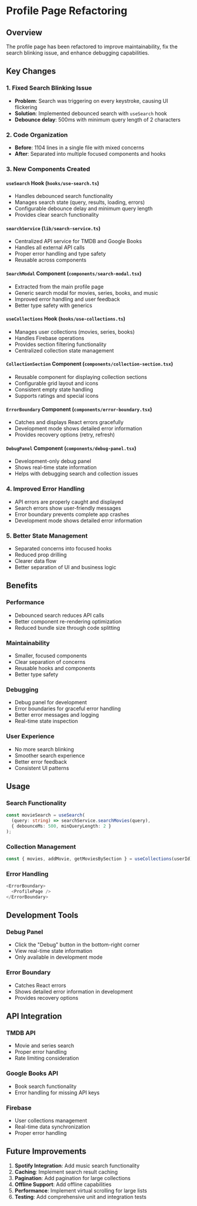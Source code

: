 # Profile Page Refactoring

## Overview

The profile page has been refactored to improve maintainability, fix the search blinking issue, and enhance debugging capabilities.

## Key Changes

### 1. Fixed Search Blinking Issue

- **Problem**: Search was triggering on every keystroke, causing UI flickering
- **Solution**: Implemented debounced search with `useSearch` hook
- **Debounce delay**: 500ms with minimum query length of 2 characters

### 2. Code Organization

- **Before**: 1104 lines in a single file with mixed concerns
- **After**: Separated into multiple focused components and hooks

### 3. New Components Created

#### `useSearch` Hook (`hooks/use-search.ts`)

- Handles debounced search functionality
- Manages search state (query, results, loading, errors)
- Configurable debounce delay and minimum query length
- Provides clear search functionality

#### `searchService` (`lib/search-service.ts`)

- Centralized API service for TMDB and Google Books
- Handles all external API calls
- Proper error handling and type safety
- Reusable across components

#### `SearchModal` Component (`components/search-modal.tsx`)

- Extracted from the main profile page
- Generic search modal for movies, series, books, and music
- Improved error handling and user feedback
- Better type safety with generics

#### `useCollections` Hook (`hooks/use-collections.ts`)

- Manages user collections (movies, series, books)
- Handles Firebase operations
- Provides section filtering functionality
- Centralized collection state management

#### `CollectionSection` Component (`components/collection-section.tsx`)

- Reusable component for displaying collection sections
- Configurable grid layout and icons
- Consistent empty state handling
- Supports ratings and special icons

#### `ErrorBoundary` Component (`components/error-boundary.tsx`)

- Catches and displays React errors gracefully
- Development mode shows detailed error information
- Provides recovery options (retry, refresh)

#### `DebugPanel` Component (`components/debug-panel.tsx`)

- Development-only debug panel
- Shows real-time state information
- Helps with debugging search and collection issues

### 4. Improved Error Handling

- API errors are properly caught and displayed
- Search errors show user-friendly messages
- Error boundary prevents complete app crashes
- Development mode shows detailed error information

### 5. Better State Management

- Separated concerns into focused hooks
- Reduced prop drilling
- Clearer data flow
- Better separation of UI and business logic

## Benefits

### Performance

- Debounced search reduces API calls
- Better component re-rendering optimization
- Reduced bundle size through code splitting

### Maintainability

- Smaller, focused components
- Clear separation of concerns
- Reusable hooks and components
- Better type safety

### Debugging

- Debug panel for development
- Error boundaries for graceful error handling
- Better error messages and logging
- Real-time state inspection

### User Experience

- No more search blinking
- Smoother search experience
- Better error feedback
- Consistent UI patterns

## Usage

### Search Functionality

```typescript
const movieSearch = useSearch(
  (query: string) => searchService.searchMovies(query),
  { debounceMs: 500, minQueryLength: 2 }
);
```

### Collection Management

```typescript
const { movies, addMovie, getMoviesBySection } = useCollections(userId);
```

### Error Handling

```typescript
<ErrorBoundary>
  <ProfilePage />
</ErrorBoundary>
```

## Development Tools

### Debug Panel

- Click the "Debug" button in the bottom-right corner
- View real-time state information
- Only available in development mode

### Error Boundary

- Catches React errors
- Shows detailed error information in development
- Provides recovery options

## API Integration

### TMDB API

- Movie and series search
- Proper error handling
- Rate limiting consideration

### Google Books API

- Book search functionality
- Error handling for missing API keys

### Firebase

- User collections management
- Real-time data synchronization
- Proper error handling

## Future Improvements

1. **Spotify Integration**: Add music search functionality
2. **Caching**: Implement search result caching
3. **Pagination**: Add pagination for large collections
4. **Offline Support**: Add offline capabilities
5. **Performance**: Implement virtual scrolling for large lists
6. **Testing**: Add comprehensive unit and integration tests
